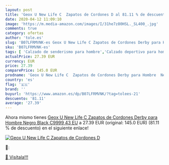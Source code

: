 ```yaml
---
layout: post
title: 'Geox U New Life C  Zapatos de Cordones D al 81.11 % de descuento'
date: 2020-04-12 11:09:10
image: 'https://m.media-amazon.com/images/I/31he7z80HSL._SL400_.jpg'
comments: true
category: ofertas
author: 'tole.es'
slug: 'B07LFRMVNK-es Geox U New Life C Zapatos de Cordones Derby para Hombre...'
sku: 'B07LFRMVNK-es'
tags: [ 'Calzado de senderismo para hombre','Calzado deportivo para hombre','Chanclas y sandalias de piscina para hombre','Zapatillas de senderismo para hombre','Zapatillas y calzado deportivo para hombre','Zapatos','Zapatos para hombre','Zapatos y complementos','zapatos', ]
actualPrice: 27.39 EUR
currency: EUR
price: 27.39
comparePrice: 145.0 EUR
prodname: 'Geox U New Life C  Zapatos de Cordones Derby para Hombre  Negro  Black C9999   43 EU'
country: 'es'
flag: '🇪🇸'
brand: ''
buyurl: 'https://www.amazon.es/dp/B07LFRMVNK/?tag=tolees-21'
descuento: '81.11'
average: '27.39'
---
```


Ahora mismo tienes [Geox U New Life C  Zapatos de Cordones Derby para Hombre  Negro  Black C9999   43 EU](https://www.amazon.es/dp/B07LFRMVNK/?tag=tolees-21) a 27.39 EUR (original: 145.0 EUR) (81.11 %  de descuento) en el siguiente enlace!

[![Geox U New Life C  Zapatos de Cordones D](https://m.media-amazon.com/images/I/31he7z80HSL._SL400_.jpg)](https://www.amazon.es/dp/B07LFRMVNK/?tag=tolees-21)

🔎:


[🛒 Visítala!!!](https://www.amazon.es/dp/B07LFRMVNK/?tag=tolees-21)
